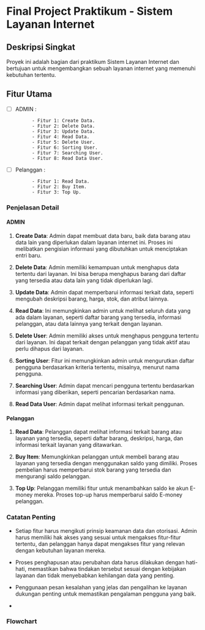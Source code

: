 # Final Project Praktikum - Sistem Layanan Internet


## Deskripsi Singkat

Proyek ini adalah bagian dari praktikum Sistem Layanan Internet dan bertujuan untuk mengembangkan sebuah layanan internet yang memenuhi kebutuhan tertentu.

## Fitur Utama

- [ ] ADMIN :  
            
            - Fitur 1: Create Data.
            - Fitur 2: Delete Data.
            - Fitur 3: Update Data.
            - Fitur 4: Read Data.
            - Fitur 5: Delete User.
            - Fitur 6: Sorting User.
            - Fitur 7: Searching User.
            - Fitur 8: Read Data User.

- [ ] Pelanggan :  
            
            - Fitur 1: Read Data.
            - Fitur 2: Buy Item.
            - Fitur 3: Top Up.

### Penjelasan Detail

#### **ADMIN**

1. **Create Data**: Admin dapat membuat data baru, baik data barang atau data lain yang diperlukan dalam layanan internet ini. Proses ini melibatkan pengisian informasi yang dibutuhkan untuk menciptakan entri baru.

2. **Delete Data**: Admin memiliki kemampuan untuk menghapus data tertentu dari layanan. Ini bisa berupa menghapus barang dari daftar yang tersedia atau data lain yang tidak diperlukan lagi.

3. **Update Data**: Admin dapat memperbarui informasi terkait data, seperti mengubah deskripsi barang, harga, stok, dan atribut lainnya.

4. **Read Data**: Ini memungkinkan admin untuk melihat seluruh data yang ada dalam layanan, seperti daftar barang yang tersedia, informasi pelanggan, atau data lainnya yang terkait dengan layanan.

5. **Delete User**: Admin memiliki akses untuk menghapus pengguna tertentu dari layanan. Ini dapat terkait dengan pelanggan yang tidak aktif atau perlu dihapus dari layanan.

6. **Sorting User**: Fitur ini memungkinkan admin untuk mengurutkan daftar pengguna berdasarkan kriteria tertentu, misalnya, menurut nama pengguna.

7. **Searching User**: Admin dapat mencari pengguna tertentu berdasarkan informasi yang diberikan, seperti pencarian berdasarkan nama.

8. **Read Data User**: Admin dapat melihat informasi terkait penggunan.

#### **Pelanggan**

1. **Read Data**: Pelanggan dapat melihat informasi terkait barang atau layanan yang tersedia, seperti daftar barang, deskripsi, harga, dan informasi terkait layanan yang ditawarkan.

2. **Buy Item**: Memungkinkan pelanggan untuk membeli barang atau layanan yang tersedia dengan menggunakan saldo yang dimiliki. Proses pembelian harus memperbarui stok barang yang tersedia dan mengurangi saldo pelanggan.

3. **Top Up**: Pelanggan memiliki fitur untuk menambahkan saldo ke akun E-money mereka. Proses top-up harus memperbarui saldo E-money pelanggan.

### Catatan Penting

- Setiap fitur harus mengikuti prinsip keamanan data dan otorisasi. Admin harus memiliki hak akses yang sesuai untuk mengakses fitur-fitur tertentu, dan pelanggan hanya dapat mengakses fitur yang relevan dengan kebutuhan layanan mereka.

- Proses penghapusan atau perubahan data harus dilakukan dengan hati-hati, memastikan bahwa tindakan tersebut sesuai dengan kebijakan layanan dan tidak menyebabkan kehilangan data yang penting.

- Penggunaan pesan kesalahan yang jelas dan pengalihan ke layanan dukungan penting untuk memastikan pengalaman pengguna yang baik.
- 
### Flowchart
